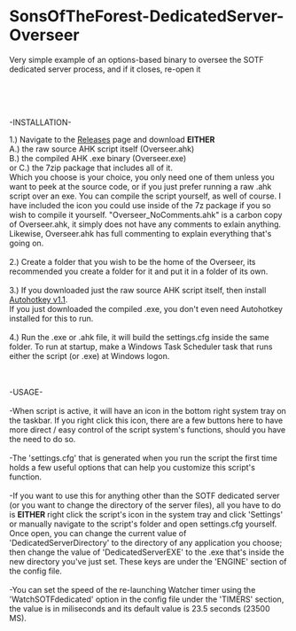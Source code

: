 # SonsOfTheForest-DedicatedServer-Overseer
Very simple example of an options-based binary to oversee the SOTF dedicated server process, and if it closes, re-open it
  
  <br />
  <br />
  <br />
  
-INSTALLATION-

1.) Navigate to the [Releases](https://github.com/A-gent/SonsOfTheForest-DedicatedServer-Overseer/releases) page and download <b>EITHER</b> <br /> A.) the raw source AHK script itself (Overseer.ahk) <br /> B.) the compiled AHK .exe binary (Overseer.exe) <br /> or C.) the 7zip package that includes all of it. <br /> Which you choose is your choice, you only need one of them unless you want to peek at the source code, or if you just prefer running a raw .ahk script over an exe. You can compile the script yourself, as well of course. I have included the icon you could use inside of the 7z package if you so wish to compile it yourself. "Overseer_NoComments.ahk" is a carbon copy of Overseer.ahk, it simply does not have any comments to exlain anything. Likewise, Overseer.ahk has full commenting to explain everything that's going on. <br /><br />
2.) Create a folder that you wish to be the home of the Overseer, its recommended you create a folder for it and put it in a folder of its own.<br /><br />
3.) If you downloaded just the raw source AHK script itself, then install [Autohotkey v1.1](https://www.autohotkey.com/download/ahk-install.exe).<br />If you just downloaded the compiled .exe, you don't even need Autohotkey installed for this to run.<br /><br />
4.) Run the .exe or .ahk file, it will build the settings.cfg inside the same folder. To run at startup, make a Windows Task Scheduler task that runs either the script (or .exe) at Windows logon. <br /> <br /> <br />

-USAGE-<br /> <br />
-When script is active, it will have an icon in the bottom right system tray on the taskbar. If you right click this icon, there are a few buttons here to have more direct / easy control of the script system's functions, should you have the need to do so. <br /> <br />
-The 'settings.cfg' that is generated when you run the script the first time holds a few useful options that can help you customize this script's function. <br /> <br />
-If you want to use this for anything other than the SOTF dedicated server (or you want to change the directory of the server files), all you have to do is <b>EITHER</b> right click the script's icon in the system tray and click 'Settings' or manually navigate to the script's folder and open settings.cfg yourself. Once open, you can change the current value of 'DedicatedServerDirectory' to the directory of any application you choose; then change the value of 'DedicatedServerEXE' to the .exe that's inside the new directory you've just set. These keys are under the 'ENGINE' section of the config file. <br /> <br />
-You can set the speed of the re-launching Watcher timer using the 'WatchSOTFdedicated' option in the config file under the 'TIMERS' section, the value is in miliseconds and its default value is 23.5 seconds (23500 MS).
